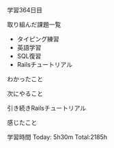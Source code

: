 学習364日目

取り組んだ課題一覧

- タイピング練習
- 英語学習
- SQL復習
- Railsチュートリアル

わかったこと

次にやること

引き続きRailsチュートリアル

感じたこと

学習時間 Today: 5h30m Total:2185h